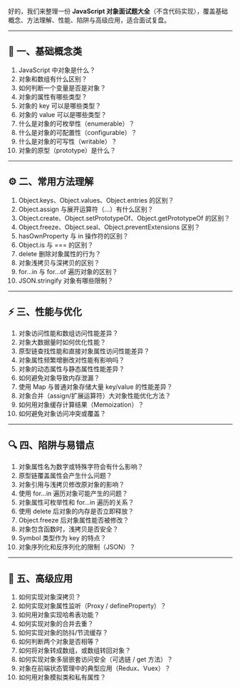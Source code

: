 好的，我们来整理一份 **JavaScript 对象面试题大全**（不含代码实现），覆盖基础概念、方法理解、性能、陷阱与高级应用，适合面试复盘。

---

## 🧩 一、基础概念类

1. JavaScript 中对象是什么？
2. 对象和数组有什么区别？
3. 如何判断一个变量是否是对象？
4. 对象的属性有哪些类型？
5. 对象的 key 可以是哪些类型？
6. 对象的 value 可以是哪些类型？
7. 什么是对象的可枚举性（enumerable）？
8. 什么是对象的可配置性（configurable）？
9. 什么是对象的可写性（writable）？
10. 对象的原型（prototype）是什么？

---

## ⚙️ 二、常用方法理解

1. Object.keys、Object.values、Object.entries 的区别？
2. Object.assign 与展开运算符（...）有什么区别？
3. Object.create、Object.setPrototypeOf、Object.getPrototypeOf 的区别？
4. Object.freeze、Object.seal、Object.preventExtensions 区别？
5. hasOwnProperty 与 in 操作符的区别？
6. Object.is 与 === 的区别？
7. delete 删除对象属性的行为？
8. 对象浅拷贝与深拷贝的区别？
9. for...in 与 for...of 遍历对象的区别？
10. JSON.stringify 对象有哪些限制？

---

## ⚡ 三、性能与优化

1. 对象访问性能和数组访问性能差异？
2. 对象大数据量时如何优化性能？
3. 原型链查找性能和直接对象属性访问性能差异？
4. 对象属性频繁增删改对性能有影响吗？
5. 对象的动态属性与静态属性性能差异？
6. 如何避免对象导致内存泄漏？
7. 使用 Map 与普通对象存储大量 key/value 的性能差异？
8. 对象合并（assign/扩展运算符）大对象性能优化方法？
9. 如何用对象缓存计算结果（Memoization）？
10. 如何避免对象访问冲突或覆盖？

---

## 🔍 四、陷阱与易错点

1. 对象属性名为数字或特殊字符会有什么影响？
2. 原型链覆盖属性会产生什么问题？
3. 对象引用与浅拷贝修改原对象的影响？
4. 使用 for...in 遍历对象可能产生的问题？
5. 对象属性可枚举性和 for...in 遍历的关系？
6. 使用 delete 后对象的内存是否立即释放？
7. Object.freeze 后对象属性能否被修改？
8. 对象包含函数时，浅拷贝是否安全？
9. Symbol 类型作为 key 的特点？
10. 对象序列化和反序列化的限制（JSON）？

---

## 🧠 五、高级应用

1. 如何实现对象深拷贝？
2. 如何实现对象属性监听（Proxy / defineProperty）？
3. 如何用对象实现哈希表功能？
4. 如何实现对象的合并去重？
5. 如何实现对象的防抖/节流缓存？
6. 如何判断两个对象是否相等？
7. 如何将对象转成数组，或数组转回对象？
8. 如何实现对象多层嵌套访问安全（可选链 / get 方法）？
9. 对象在前端状态管理中的典型应用（Redux、Vuex）？
10. 如何用对象模拟类和私有属性？

